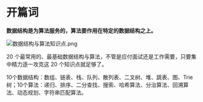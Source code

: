 # 开篇词

**数据结构是为算法服务的，算法要作用在特定的数据结构之上。**

![数据结构与算法知识点.png](https://static001.geekbang.org/resource/image/91/a7/913e0ababe43a2d57267df5c5f0832a7.jpg)

20 个最常用的、最基础数据结构与算法，不管是应付面试还是工作需要，只要集中精力逐一攻克这 20 个知识点就足够了。

10个数据结构：数组、链表、栈、队列、散列表、二叉树、堆、跳表、图、Trie树；10个算法：递归、排序、二分查找、搜索、哈希算法、分治算法、回溯算法、动态规划、字符串匹配算法。
